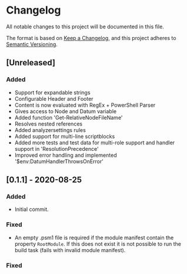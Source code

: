 # Changelog

All notable changes to this project will be documented in this file.

The format is based on [Keep a Changelog](https://keepachangelog.com/en/1.0.0/),
and this project adheres to [Semantic Versioning](https://semver.org/spec/v2.0.0.html).

## [Unreleased]

### Added

- Support for expandable strings
- Configurable Header and Footer
- Content is now evaluated with RegEx + PowerShell Parser
- Gives access to Node and Datum variable
- Added function 'Get-RelativeNodeFileName'
- Resolves nested references
- Added analyzersettings rules
- Added support for multi-line scriptblocks
- Added more tests and test data for multi-role support and 
  handler support in 'ResolutionPrecedence'
- Improved error handling and implemented '$env:DatumHandlerThrowsOnError'

## [0.1.1] - 2020-08-25

### Added

- Initial commit.

### Fixed

-  An empty .psm1 file is required if the module manifest contain the
   property `RootModule`. If this does not exist it is not possible to
   run the build task (fails with invalid module manifest).

### Fixed
